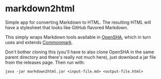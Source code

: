 # markdown2html
Simple app for converting Markdown to HTML. The resulting HTML will have a stylesheet that looks like GitHub flavored Markdown.

This simply wraps Markdown tools available in [OpenSHA](https://github.com/opensha/opensha), which in turn uses and extends [Commonmark](https://github.com/commonmark/commonmark-java).

Don't bother cloning this (you'll have to also clone OpenSHA in the same parent directory and there's really not much here), just downlaod a jar file from the releases page. Then run with:

```
java -jar markdown2html.jar <input-file.md> <output-file.html>
```
